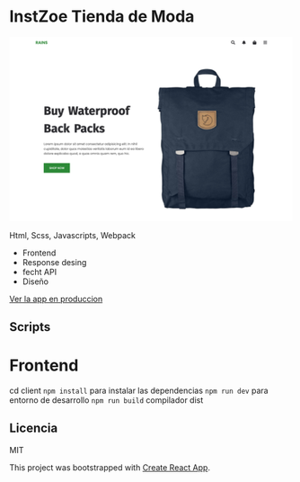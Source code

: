 # InstZoe Tienda de Moda

![Catura de InstZoe](.readme-static/shop.png)

Html, Scss, Javascripts, Webpack

- Frontend
- Response desing
- fecht API
- Diseño

[Ver la app en produccion](https://shop-graditest.netlify.app/)

## Scripts

# Frontend

cd client
`npm install` para instalar las dependencias
`npm run dev` para entorno de desarrollo
`npm run build` compilador dist

## Licencia

MIT

This project was bootstrapped with [Create React App](https://github.com/jehingson/-shop-Graditest).
